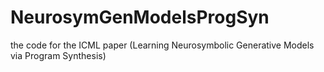 # NeurosymGenModelsProgSyn
the code for the ICML paper (Learning Neurosymbolic Generative Models via Program Synthesis)
